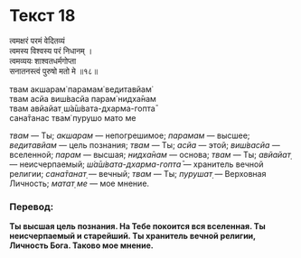 # Текст 18

त्वमक्षरं परमं वेदितव्यं  
त्वमस्य विश्वस्य परं निधानम् ।  
त्वमव्ययः शाश्वतधर्मगोप्ता  
सनातनस्त्वं पुरुषो मतो मे ॥१८॥

твам акшарам̇ парамам̇ ведитавйам̇  
твам асйа виш́васйа парам̇ нидха̄нам  
твам авйайат̣ ш́а̄ш́вата-дхарма-гопта̄  
сана̄танас твам̇ пурушо мато ме

_твам_ — Ты; _акшарам_ — непогрешимое; _парамам_ — высшее; _ведитавйам_ — цель познания; _твам_ — Ты; _асйа_ — этой; _виш́васйа_ — вселенной; _парам_ — высшая; _нидха̄нам_ — основа; _твам_ — Ты; _авйайат̣_ — неисчерпаемый; _ш́а̄ш́вата-дхарма-гопта̄_ — хранитель вечной религии; _сана̄танат̣_ — вечный; _твам_ — Ты; _пурушат̣_ — Верховная Личность; _матат̣ ме_ — мое мнение.

### Перевод:

**Ты высшая цель познания. На Тебе покоится вся вселенная. Ты неисчерпаемый и старейший. Ты хранитель вечной религии, Личность Бога. Таково мое мнение.**